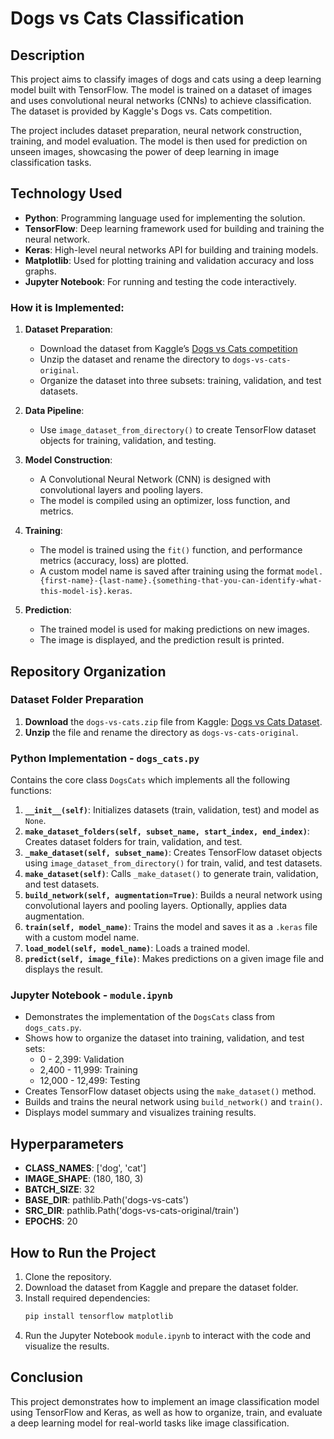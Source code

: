 # Dogs vs Cats Classification

## Description
This project aims to classify images of dogs and cats using a deep learning model built with TensorFlow. The model is trained on a dataset of images and uses convolutional neural networks (CNNs) to achieve classification. The dataset is provided by Kaggle's Dogs vs. Cats competition.

The project includes dataset preparation, neural network construction, training, and model evaluation. The model is then used for prediction on unseen images, showcasing the power of deep learning in image classification tasks.

## Technology Used
- **Python**: Programming language used for implementing the solution.
- **TensorFlow**: Deep learning framework used for building and training the neural network.
- **Keras**: High-level neural networks API for building and training models.
- **Matplotlib**: Used for plotting training and validation accuracy and loss graphs.
- **Jupyter Notebook**: For running and testing the code interactively.

### How it is Implemented:
1. **Dataset Preparation**:
   - Download the dataset from Kaggle’s [Dogs vs Cats competition](https://www.kaggle.com/competitions/dogs-vs-cats/data)
   - Unzip the dataset and rename the directory to `dogs-vs-cats-original`.
   - Organize the dataset into three subsets: training, validation, and test datasets.

2. **Data Pipeline**:
   - Use `image_dataset_from_directory()` to create TensorFlow dataset objects for training, validation, and testing.

3. **Model Construction**:
   - A Convolutional Neural Network (CNN) is designed with convolutional layers and pooling layers.
   - The model is compiled using an optimizer, loss function, and metrics.

4. **Training**:
   - The model is trained using the `fit()` function, and performance metrics (accuracy, loss) are plotted.
   - A custom model name is saved after training using the format `model.{first-name}-{last-name}.{something-that-you-can-identify-what-this-model-is}.keras`.

5. **Prediction**:
   - The trained model is used for making predictions on new images.
   - The image is displayed, and the prediction result is printed.

## Repository Organization

### Dataset Folder Preparation
1. **Download** the `dogs-vs-cats.zip` file from Kaggle: [Dogs vs Cats Dataset](https://www.kaggle.com/competitions/dogs-vs-cats/data).
2. **Unzip** the file and rename the directory as `dogs-vs-cats-original`.

### Python Implementation - `dogs_cats.py`
Contains the core class `DogsCats` which implements all the following functions:

1. **`__init__(self)`**: Initializes datasets (train, validation, test) and model as `None`.
2. **`make_dataset_folders(self, subset_name, start_index, end_index)`**: Creates dataset folders for train, validation, and test.
3. **`_make_dataset(self, subset_name)`**: Creates TensorFlow dataset objects using `image_dataset_from_directory()` for train, valid, and test datasets.
4. **`make_dataset(self)`**: Calls `_make_dataset()` to generate train, validation, and test datasets.
5. **`build_network(self, augmentation=True)`**: Builds a neural network using convolutional layers and pooling layers. Optionally, applies data augmentation.
6. **`train(self, model_name)`**: Trains the model and saves it as a `.keras` file with a custom model name.
7. **`load_model(self, model_name)`**: Loads a trained model.
8. **`predict(self, image_file)`**: Makes predictions on a given image file and displays the result.

### Jupyter Notebook - `module.ipynb`
- Demonstrates the implementation of the `DogsCats` class from `dogs_cats.py`.
- Shows how to organize the dataset into training, validation, and test sets:
    - 0 - 2,399: Validation
    - 2,400 - 11,999: Training
    - 12,000 - 12,499: Testing
- Creates TensorFlow dataset objects using the `make_dataset()` method.
- Builds and trains the neural network using `build_network()` and `train()`.
- Displays model summary and visualizes training results.

## Hyperparameters
- **CLASS_NAMES**: ['dog', 'cat']
- **IMAGE_SHAPE**: (180, 180, 3)
- **BATCH_SIZE**: 32
- **BASE_DIR**: pathlib.Path('dogs-vs-cats')
- **SRC_DIR**: pathlib.Path('dogs-vs-cats-original/train')
- **EPOCHS**: 20


## How to Run the Project
1. Clone the repository.
2. Download the dataset from Kaggle and prepare the dataset folder.
3. Install required dependencies:
    ```bash
    pip install tensorflow matplotlib
    ```
4. Run the Jupyter Notebook `module.ipynb` to interact with the code and visualize the results.

## Conclusion
This project demonstrates how to implement an image classification model using TensorFlow and Keras, as well as how to organize, train, and evaluate a deep learning model for real-world tasks like image classification.

